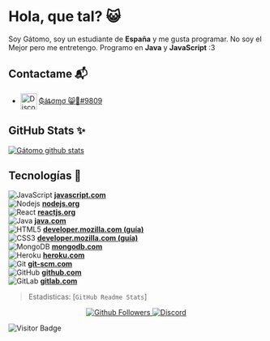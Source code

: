 # Hola, que tal? 😺

Soy Gátomo, soy un estudiante de **España** y me gusta programar. No soy el Mejor pero me entretengo. Programo en **Java** y **JavaScript**
:3

## Contactame 📬
   - <img src="https://simpleicons.org/icons/discord.svg" alt="Discord" width="32" align="center"> [₲áȶσɱσ 😸🍺#9809](https://invite.gg/gatomo)
   
   
## GitHub Stats ✨
[![Gátomo github stats](https://github-readme-stats.vercel.app/api?username=gatomo-oficial&show_icons=true&count_private=true&theme=react&extra=TheHuskyBot/Husky;Gatomo-Bunkers/Normal)](https://github.com/gatomo-oficial)

## Tecnologías 🍺
![JavaScript](https://img.shields.io/badge/-JavaScript-black?style=flat-square&logo=javascript) **[javascript.com](https://www.javascript.com/)**
<br>
![Nodejs](https://img.shields.io/badge/-Nodejs-black?style=flat-square&logo=Node.js) **[nodejs.org](https://nodejs.org/es/)**
<br>
![React](https://img.shields.io/badge/-React-black?style=flat-square&logo=react) **[reactjs.org](https://es.reactjs.org/)**
<br>
![Java](https://img.shields.io/badge/-java-E34A86?style=flat-square&logo=java) **[java.com](https://www.java.com/es/)**
<br>
![HTML5](https://img.shields.io/badge/-HTML5-E34F26?style=flat-square&logo=html5&logoColor=white) **[developer.mozilla.com (guía)](https://developer.mozilla.org/es/docs/Web/HTML)**
<br>
![CSS3](https://img.shields.io/badge/-CSS3-1572B6?style=flat-square&logo=css3) **[developer.mozilla.com (guía)](https://developer.mozilla.org/es/docs/Archive/CSS3)**
<br>
![MongoDB](https://img.shields.io/badge/-MongoDB-black?style=flat-square&logo=mongodb) **[mongodb.com](https://www.mongodb.com/es)**
<br>
![Heroku](https://img.shields.io/badge/-Heroku-430098?style=flat-square&logo=heroku) **[heroku.com](https://www.heroku.com/)**
<br>
![Git](https://img.shields.io/badge/-Git-black?style=flat-square&logo=git) **[git-scm.com](https://git-scm.com/)**
<br>
![GitHub](https://img.shields.io/badge/-GitHub-181717?style=flat-square&logo=github) **[github.com](https://github.com/)**
<br>
![GitLab](https://img.shields.io/badge/-GitLab-FCA121?style=flat-square&logo=gitlab) **[gitlab.com](https://about.gitlab.com/)**
<br>

> Estadisticas: [`GitHub Readme Stats`]

<p align="center">
  <a href="https://github.com/gatomo-oficial">
    <img alt="Github Followers" src="https://img.shields.io/github/followers/gatomo-oficial?logo=github&style=for-the-badge" />
  </a>
  <a href="https://discord.gg/NmW8kYv">
    <img alt="Discord" src="https://img.shields.io/discord/685949311443271744?logo=Discord&style=for-the-badge" />
  </a>
</p>

<div>
   
   ![Visitor Badge](https://visitor-badge.laobi.icu/badge?page_id=gatomo-oficial.gatomo-oficial)
   
</div>
